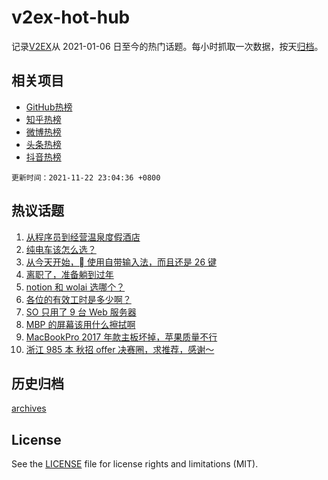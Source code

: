 # v2ex-hot-hub

 记录[V2EX](https://www.v2ex.com/)从 2021-01-06 日至今的热门话题。每小时抓取一次数据，按天[归档](archives)。
 
 ## 相关项目

- [GitHub热榜](https://github.com/snaildev/github-hot-hub)
- [知乎热榜](https://github.com/snaildev/zhihu-hot-hub)
- [微博热榜](https://github.com/snaildev/weibo-hot-hub)
- [头条热榜](https://github.com/snaildev/toutiao-hot-hub)
- [抖音热榜](https://github.com/snaildev/douyin-hot-hub)


 `更新时间：2021-11-22 23:04:36 +0800`

## 热议话题

1. [从程序员到经营温泉度假酒店](https://www.v2ex.com/t/817022)
1. [纯电车该怎么选？](https://www.v2ex.com/t/817033)
1. [从今天开始， 使用自带输入法，而且还是 26 键](https://www.v2ex.com/t/817021)
1. [离职了，准备躺到过年](https://www.v2ex.com/t/817041)
1. [notion 和 wolai 选哪个？](https://www.v2ex.com/t/817134)
1. [各位的有效工时是多少啊？](https://www.v2ex.com/t/817092)
1. [SO 只用了 9 台 Web 服务器](https://www.v2ex.com/t/817121)
1. [MBP 的屏幕该用什么擦拭啊](https://www.v2ex.com/t/817104)
1. [MacBookPro 2017 年款主板坏掉，苹果质量不行](https://www.v2ex.com/t/817035)
1. [浙江 985 本 秋招 offer 决赛圈，求推荐，感谢～](https://www.v2ex.com/t/817038)

## 历史归档

[archives](archives)

## License

See the [LICENSE](LICENSE) file for license rights and limitations (MIT).
